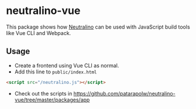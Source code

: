 # neutralino-vue

This package shows how [Neutralino](https://github.com/neutralinojs/neutralinojs) can be used with JavaScript build tools like Vue CLI and Webpack.

## Usage

- Create a frontend using Vue CLI as normal.
- Add this line to `public/index.html`

```html
<script src="/neutralino.js"></script>
```

- Check out the scripts in <https://github.com/patarapolw/neutralino-vue/tree/master/packages/app>
